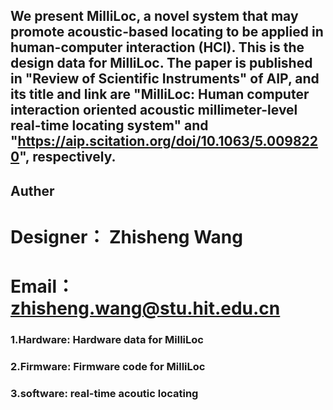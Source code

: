 ## We present MilliLoc, a novel system that may promote acoustic-based locating to be applied in human-computer interaction (HCI). This is the design data for MilliLoc. The paper is published in "Review of Scientific Instruments" of AIP, and its title and link are "MilliLoc: Human computer interaction oriented acoustic millimeter-level real-time locating system" and "https://aip.scitation.org/doi/10.1063/5.0098220", respectively.


## Auther
#  Designer： Zhisheng Wang 
#  Email：zhisheng.wang@stu.hit.edu.cn


### 1.Hardware: Hardware data for MilliLoc

### 2.Firmware: Firmware code for MilliLoc

### 3.software: real-time acoutic locating 

